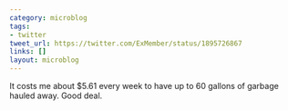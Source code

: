 ```yaml
---
category: microblog
tags:
- twitter
tweet_url: https://twitter.com/ExMember/status/1895726867
links: []
layout: microblog
---
```

It costs me about $5.61 every week to have up to 60 gallons of garbage hauled away. Good deal.
